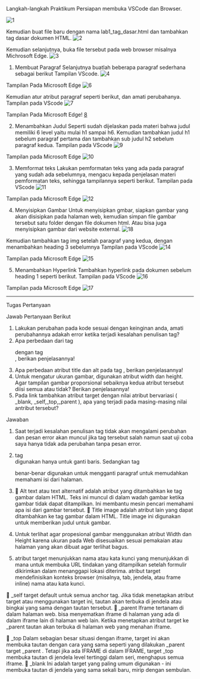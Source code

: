 Langkah-langkah Praktikum
Persiapan membuka VSCode dan Browser.

![1](https://user-images.githubusercontent.com/81518784/112796900-d3542a00-9094-11eb-8aa1-6713b3fdbe03.png)

Kemudian buat file baru dengan nama lab1_tag_dasar.html dan tambahkan tag dasar dokumen
HTML. 
![2](https://user-images.githubusercontent.com/81518784/112797016-fda5e780-9094-11eb-9666-390e81175f7c.png)

Kemudian selanjutnya, buka file tersebut pada web browser misalnya Michrosoft Edge.
![3](https://user-images.githubusercontent.com/81518784/112797073-131b1180-9095-11eb-8cc6-5fe27fedc68d.png)

1.   Membuat Paragraf
Selanjutnya buatlah beberapa paragraf sederhana sebagai berikut
Tampilan VScode.
![4](https://user-images.githubusercontent.com/81518784/112797152-2d54ef80-9095-11eb-8486-a05ae4c3868a.png)

Tampilan Pada Microsoft Edge
![6](https://user-images.githubusercontent.com/81518784/112797278-5e352480-9095-11eb-989d-012ecfee5f55.png)

Kemudian atur atribut paragraf seperti berikut, dan amati perubahanya.
Tampilan pada VScode
![7](https://user-images.githubusercontent.com/81518784/112797315-6c834080-9095-11eb-9ce9-2abe1477b0af.png)

Tampilan Pada Microsoft Edge!
[8](https://user-images.githubusercontent.com/81518784/112797343-76a53f00-9095-11eb-9860-834c95ddd141.png)

2. Menambahkan Judul
Seperti sudah dijelaskan pada materi bahwa judul memiliki 6 level yaitu mulai h1 sampai h6. Kemudian tambahkan judul h1 sebelum paragraf pertama dan tambahkan sub judul h2 sebelum
paragraf kedua.
Tampilan pada VScode
![9](https://user-images.githubusercontent.com/81518784/112797885-44481180-9096-11eb-947b-5b5c914fe7bc.png)

Tampilan pada Microsoft Edge
![10](https://user-images.githubusercontent.com/81518784/112797846-35f9f580-9096-11eb-830c-c663a280b6e5.png)

3. Memformat teks
Lakukan pemformatan teks yang ada pada paragraf yang sudah ada sebelumnya, mengacu kepada penjelasan materi pemformatan teks, sehingga tampilannya seperti berikut.
Tampilan pada VScode
![11](https://user-images.githubusercontent.com/81518784/112797919-51fd9700-9096-11eb-8c2d-735d513a1c22.png)

Tampilan pada Microsoft Edge
![12](https://user-images.githubusercontent.com/81518784/112797949-5fb31c80-9096-11eb-96d7-9032fbfddd6e.png)

4. Menyisipkan Gambar
Untuk menyisipkan gmbar, siapkan gambar yang akan disisipkan pada halaman web, kemudian simpan file gambar tersebut satu folder dengan file dokumen html. Atau bisa juga menyisipkan gambar dari website external.
![18](https://user-images.githubusercontent.com/81518784/112798033-82453580-9096-11eb-987e-3d427e327cd5.png)

Kemudian  tambahkan tag  img  setelah  paragraf  yang  kedua,  dengan  menambahkan heading  3 sebelumnya
Tampilan pada VScode
![14](https://user-images.githubusercontent.com/81518784/112798080-95f09c00-9096-11eb-87b0-a66cf2d1158d.png)

Tampilan pada Microsoft Edge
![15](https://user-images.githubusercontent.com/81518784/112798103-a143c780-9096-11eb-890f-1546613c4e14.png)

5.   Menambahkan Hyperlink
Tambahkan hyperlink pada dokumen sebelum heading 1 seperti berikut.
Tampilan pada VScode
![16](https://user-images.githubusercontent.com/81518784/112798143-b02a7a00-9096-11eb-8e41-fe78d4a7c59d.png)

Tampilan pada Microsoft Edge
![17](https://user-images.githubusercontent.com/81518784/112798198-c7696780-9096-11eb-854b-0db9372eb704.png)

--------------------------------------------------------------------------------------------------------------------------------------------------------------------------------
Tugas Pertanyaan

Jawab Pertanyaan Berikut
1.	Lakukan perubahan pada kode sesuai dengan keinginan anda, amati perubahannya adakah error ketika terjadi kesalahan penulisan tag?
2.	Apa perbedaan dari tag <p> dengan tag <br>, berikan penjelasannya!
3.	Apa perbedaan atribut title dan alt pada tag <img>, berikan penjelasannya!
4.	Untuk mengatur ukuran gambar, digunakan atribut width dan height. Agar tampilan gambar proporsional sebaiknya kedua atribut tersebut diisi semua atau tidak? Berikan penjelasannya!
5.	Pada link tambahkan atribut target dengan nilai atribut bervariasi ( _blank, _self,_top,_parent ), apa yang terjadi pada masing-masing nilai antribut tersebut?

Jawaban

1.	Saat terjadi kesalahan penulisan tag tidak akan mengalami perubahan dan pesan error akan muncul jika tag tersebut salah namun saat uji coba saya hanya tidak ada perubahan tanpa pesan error.

2.	tag <br/> digunakan hanya untuk ganti baris. Sedangkan tag <p> benar-benar digunakan untuk mengganti paragraf untuk memudahkan memahami isi dari halaman.

3.	 Alt text atau text alternatif adalah atribut yang ditambahkan ke tag gambar dalam HTML. Teks ini muncul di dalam wadah gambar ketika gambar tidak dapat ditampilkan. Ini membantu mesin pencari memahami apa isi dari gambar tersebut.  Title image adalah atribut lain yang dapat ditambahkan ke tag gambar dalam HTML. Title image ini digunakan untuk memberikan judul untuk gambar.

4.	Untuk terlihat agar propesional gambar menggunakan atribut Width dan Height karena ukuran pada Web disesuaikan sesuai pemakaian atau halaman yang akan dibuat agar terlihat bagus.

5.	atribut target menunjukkan nama atau kata kunci yang menunjukkan di mana untuk membuka URL tindakan yang ditampilkan setelah formulir dikirimkan dalam menanggapi lokasi diterima. atribut target mendefinisikan konteks browser (misalnya, tab, jendela, atau frame inline) nama atau kata kunci.

 _self
target default untuk semua anchor tag. Jika tidak menetapkan atribut target atau menggunakan target ini, tautan akan terbuka di jendela atau bingkai yang sama dengan tautan tersebut.
 _parent
Iframe tertanam di dalam halaman web. bisa menyematkan iframe di halaman yang ada di dalam iframe lain di halaman web lain. Ketika menetapkan atribut target ke _parent tautan akan terbuka di halaman web yang menahan iframe.

 _top
Dalam sebagian besar situasi dengan iframe, target ini akan membuka tautan dengan cara yang sama seperti yang dilakukan _parent target _parent . Tetapi jika ada IFRAME di dalam IFRAME, target _top membuka tautan di jendela level tertinggi dalam seri, menghapus semua iframe.
 _blank
Ini adalah target yang paling umum digunakan - ini membuka tautan di jendela yang sama sekali baru, mirip dengan sembulan.



